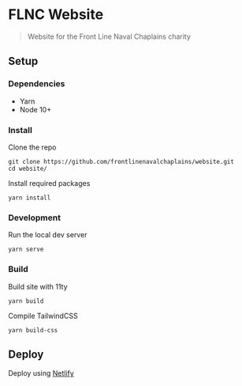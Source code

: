 # FLNC Website

> Website for the Front Line Naval Chaplains charity

## Setup

### Dependencies

* Yarn
* Node 10+

### Install

Clone the repo

```
git clone https://github.com/frontlinenavalchaplains/website.git
cd website/
```

Install required packages

```
yarn install
```

### Development

Run the local dev server

```
yarn serve
```

### Build

Build site with 11ty

```
yarn build
```

Compile TailwindCSS

```
yarn build-css
```

## Deploy

Deploy using [Netlify](https://netlify.com)
